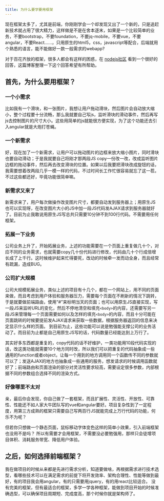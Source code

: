 ```yaml
---
title: 为什么要学要用框架
---
```


现在框架太多了，尤其是前端，你刚刚学会一个却发现又出了一个新的，只是追赶新技术就占用了很大精力，这样做是不是在舍本逐末，如果是一个比较简单的业务，不要bootstrap，不要foundation，不要jq-mobile，不要vue，不要angular，不要React……，只用原生的html5，css，javascript等配合，后端就用个熟悉的语言，能不能做好一款一般需求的webapp?
 
对于百花齐放的框架，很多人都会有这样的困惑，在 [nodejs社区](http://cnodejs.org) 看到一个很好的回答，这篇博客整理一下这个回答希望有所帮助。
<!--more-->

## 首先，为什么要用框架？

### 一个小需求
比如我有一个滑块，和一张图片，我想让用户拖动滑块，然后图片会自动放大缩小，整个过程要十分流畅，那么我就要自己写js，监听滑块的滑动事件，然后再写js去控制图片的尺寸大小。这些用简单的js就能很方便实现，为了这个功能还去引入angular就是大炮打苍蝇。  

### 一个新需求
好，现在加了一个新需求，让用户可以拖动图片的边框来放大缩小图片，同时滑块也要自动滑动；于是我就要自己将刚才那两段JS copy一份改一改，改成监听图片边框的拖动事件，然后再去改变滑块的位置。如果以后我要把滑块改成旋钮的话，我需要想着改两段几乎一模一样的代码，不过时间长工作忙很容易就忘了这一茬。不过这些都还好，毕竟功能很简单嘛。  

### 新需求又来了
新需求来了，用户每次做操作改变图片尺寸，都要自动发到服务器上；用原生JS也可以实现呀，在改变图片大小的JS中加一段JS代码发AJAX请求到服务器就好了。目前为止我敢说用原生JS写总共只需要10分钟不到100行代码。不需要用任何框架。  

### 拓展一下业务
公司业务上升了，开始拓展业务，上述的功能需要在一个页面上重复做几十个，对应不同的业务需求，也就需要copy几十份代码进行修改，代码由几十个行成倍增长成了上千行。这时候维护起来忙得要死，改动的时候牵一发而动全身，而且经常有疏漏，造成BUG。  

### 公司扩大规模
公司大规模拓展业务，类似上述的项目有十几个，都在一个网站上，用不同的页面来做，而且考虑到用户体验和服务器压力，需要每个页面在不刷新的情况下跳转，于是就要做前端路由，使用“#”来标明当天的页面；也可以用原生JS直接实现，写一段JS来监听URL的变化，然后不停地清空和填充`<body>`的内容，还需要写另一段JS来管理每一个页面需要如何以及怎样的填充`<body>`的内容，而且十分可能在页面跳转的时候要提前发AJAX请求来获取一些数据，根据服务器返回的信息来决定显示什么样的页面。
到目前为止，这些功能可以说是勉强能支撑公司的业务活动了。而目前为止都是自己用原生JS写的话，代码数量已经能达到上万行了。  

其实好多东西都是重复的，copy代码的话不好维护，一类功能用10段代码实现的话，改这类功能就需要10个地方同时改，所以我们可以把重复的代码抽象成一些通用的function或者object，让每一个用到的地方调用同一个函数传不同的参数就可以了；发送AJAX的地方也抽象成一些通用的服务，想发请求的时候调用函数就好了；前端路由和页面渲染的部分对灵活性要求较高，需要设定很多参数，内部根据不同的参数组合选择不同的渲染方式。  

### 好像哪里不太对
亲，最后你会发现，你自己做了一套框架，而且扩展性、灵活性、开放性、可靠性、性能还不如人家大牛团队写的vue和angular要好。项目复杂性到了一定程度，用第三方成熟的框架只需要自己写两百行JS就能完成上万行代码的功能，何乐不为呢？  

但若你只想做一个静态页面，鼠标移动字体变色这样的简单小效果，引入前端框架也没用不是吗？
所以有需要才会用框架，不需要没必要勉强用，那样只会徒增项目体积、消耗服务带宽、降低用户体验。

## 之后，如何选择前端框架？
我在做项目的时候从来都是先进行需求分析，知道要做啥，再根据需求进行技术选型，看哪些技术可以在满足需求的前提下将开发效率、架构合理性、性能等做到最好，有的项目我会用angular，有的只需要用jquery，有的用react比较适合。
没有完美的框架，但有最适合的框架，多学一学各种框架，能做到项目开始的时候准确选型，可以确保项目周期短、完成度高，那个时候你就是架构师了。

